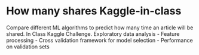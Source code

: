 # How many shares Kaggle-in-class
Compare different ML algorithms to predict how many time an article will be shared.
In Class Kaggle Challenge. 
Exploratory data analysis - Feature processing - Cross validation framework for model selection - Performance on validation sets

